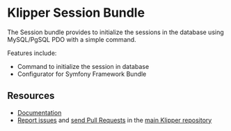 Klipper Session Bundle
======================

The Session bundle provides to initialize the sessions in the database using MySQL/PgSQL PDO with a simple command.

Features include:

- Command to initialize the session in database
- Configurator for Symfony Framework Bundle

Resources
---------

- [Documentation](https://doc.klipper.dev/bundles/session-bundle)
- [Report issues](https://github.com/klipperdev/klipper/issues)
  and [send Pull Requests](https://github.com/klipperdev/klipper/pulls)
  in the [main Klipper repository](https://github.com/klipperdev/klipper)
